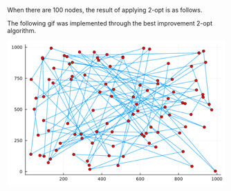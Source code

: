 When there are 100 nodes, the result of applying 2-opt is as follows.

The following gif was implemented through the best improvement 2-opt algorithm.

![gif](output.gif)
